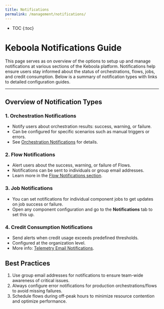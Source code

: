 ```yaml
---
title: Notifications
permalink: /management/notifications/
---
```


* TOC
{:toc}

# Keboola Notifications Guide

This page serves as on overview of the options to setup up and manage notifications at various sections of the Keboola platform. Notifications help ensure users stay informed about the status of orchestrations, flows, jobs, and credit consumption. Below is a summary of notification types with links to detailed configuration guides.

---

## Overview of Notification Types

### 1. Orchestration Notifications
- Notify users about orchestration results: success, warning, or failure.  
- Can be configured for specific scenarios such as manual triggers or errors.  
- See [Orchestration Notifications](/orchestrator/notifications/) for details.
  
### 2. Flow Notifications
- Alert users about the success, warning, or failure of Flows.  
- Notifications can be sent to individuals or group email addresses.  
- Learn more in the [Flow Notifications section](/flows/#set-up-notifications).

### 3. Job Notifications
- You can set notifications for individual component jobs to get updates on job success or failure.  
- Open any component configuration and go to the **Notifications** tab to set this up.

### 4. Credit Consumption Notifications
- Send alerts when credit usage exceeds predefined thresholds.  
- Configured at the organization level.  
- More info: [Telemetry Email Notifications](/management/telemetry/#email-notifications).


## Best Practices

1. Use group email addresses for notifications to ensure team-wide awareness of critical issues.  
2. Always configure error notifications for production orchestrations/flows to avoid missing failures.  
3. Schedule flows during off-peak hours to minimize resource contention and optimize performance.  

